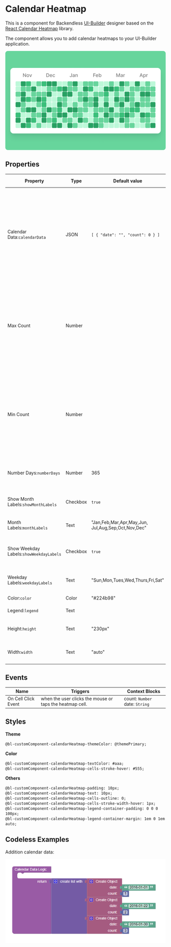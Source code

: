 # Calendar Heatmap

This is a component for Backendless [UI-Builder](https://backendless.com/developers/#ui-builder) designer based on the [React Calendar Heatmap](https://github.com/kevinsqi/react-calendar-heatmap) library.

The component allows you to add calendar heatmaps to your UI-Builder application.

<p align="center">
  <img src="./thumbnail.png" alt="main thumbnail" width="780"/>
</p>

## Properties

| Property                                | Type     | Default value                                          | Logic                           | Data Binding | UI Setting | Description                                                                                                                                                           |
|-----------------------------------------|----------|--------------------------------------------------------|---------------------------------|--------------|------------|-----------------------------------------------------------------------------------------------------------------------------------------------------------------------|
| Calendar Data:`calendarData`            | JSON     | `[ { "date": "", "count": 0 } ]`                       | Calendar Data Logic             | YES          | YES        | Allows to specify an array of date and count for the calendar. Watch [Codeless Examples] (#examples). Signature of Calendar Data: `{"date": string, "count": number}` |
| Max Count                               | Number   |                                                        | Max Count Logic                 | YES          | YES        | Allows to determine the max count. This is necessary to decide on the max gradation. If it is empty, the max count value  will be selected from the calendar data     |
| Min Count                               | Number   |                                                        | Min Count Logic                 | YES          | YES        | Allows to determine the min count. This is necessary to decide on the min gradation. If it is empty, the min count value  will be selected from the calendar data     |
| Number Days:`numberDays`                | Number   | 365                                                    | Number Days Logic               | YES          | YES        | Allows to determine the number of days on the calendar                                                                                                                |
| Show Month Labels:`showMonthLabels`     | Checkbox | `true`                                                 | Month Labels Visibility Logic   | NO           | YES        | Allows to choose whether or not to show month labels                                                                                                                  |
| Month Labels:`monthLabels`              | Text     | "Jan,Feb,Mar,Apr,May,Jun,<br> Jul,Aug,Sep,Oct,Nov,Dec" | Month Labels Logic              | YES          | YES        | Allows to write month labels                                                                                                                                          |
| Show Weekday Labels:`showWeekdayLabels` | Checkbox | `true`                                                 | Weekday Labels Visibility Logic | NO           | YES        | Allows to choose whether or not to show weekday labels                                                                                                                |
| Weekday Labels:`weekdayLabels`          | Text     | "Sun,Mon,Tues,Wed,Thurs,Fri,Sat"                       | Weekday Labels Logic            | YES          | YES        | Allows to write Weekday labels                                                                                                                                        |
| Color:`color`                           | Color    | "#224b98"                                              | Color Logic                     | YES          | YES        | Allows to select color                                                                                                                                                |
| Legend:`legend`                         | Text     |                                                        | Legend Logic                    | Yes          | YES        | Allows to write legend                                                                                                                                                |
| Height:`height`                         | Text     | "230px"                                                | Height Logic                    | YES          | YES        | Allows to determine component height                                                                                                                                  |
| Width:`width`                           | Text     | "auto"                                                 | Width Logic                     | YES          | YES        | Allows to determine component width                                                                                                                                   |

## Events

| Name                | Triggers                                                 | Context Blocks                 |
|---------------------|----------------------------------------------------------|--------------------------------|
| On Cell Click Event | when the user clicks the mouse or taps the heatmap cell. | count: `Number` date: `String` |

## Styles

**Theme**
````
@bl-customComponent-calendarHeatmap-themeColor: @themePrimary;
````

**Color**
````
@bl-customComponent-calendarHeatmap-textColor: #aaa;
@bl-customComponent-calendarHeatmap-cells-stroke-hover: #555;
````

**Others**
```
@bl-customComponent-calendarHeatmap-padding: 10px;
@bl-customComponent-calendarHeatmap-text: 10px;
@bl-customComponent-calendarHeatmap-cells-outline: 0;
@bl-customComponent-calendarHeatmap-cells-stroke-width-hover: 1px;
@bl-customComponent-calendarHeatmap-legend-container-padding: 0 0 0 100px;
@bl-customComponent-calendarHeatmap-legend-container-margin: 1em 0 1em auto;
```

## <a id="examples"></a> Codeless Examples

Addition  calendar data:

![](example-images/calendarData-example.png)
